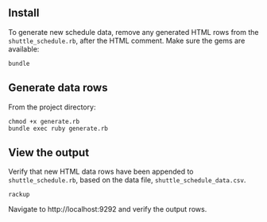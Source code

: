 Install
------
To generate new schedule data, remove any generated HTML rows from the `shuttle_schedule.rb`, after the HTML comment. Make sure the gems are available:

    bundle

Generate data rows
--------
From the project directory:

    chmod +x generate.rb
    bundle exec ruby generate.rb

View the output
------
Verify that new HTML data rows have been appended to `shuttle_schedule.rb`, based on the data file, `shuttle_schedule_data.csv`.

    rackup

Navigate to http://localhost:9292 and verify the output rows.
